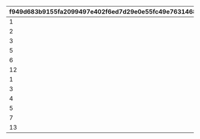 |f949d683b9155fa2099497e402f6ed7d29e0e55fc49e7631468bd0f2d3813703|25e70e6c1d9315b9d1ea4a0afa882180b5c2f65b3f3456c95af7cf0322ac40bd|b7817e6e0c2797768e31e4d78bf81ae9eb9d1ca1f783492a184a1f1be2bd4a45|5271ff6fffd1936826cc81bab12eca81291cde85f319c792b5ec184e6379ef30|3f62300f785280cbdc107fde953b6a6d0f78420ca71b051f7b6748ca23e71827|77d832e5622b37fd3e26a333133d4a41609b923f491e5bc83b812bb0a97bbf56|bff49a5cb1416261bd4135608f1b854ac6609321ba623c83c79295e839cbdd24|
| --- | --- | --- | --- | --- | --- | --- |
|1|250|1004|200|150|100|50|
|2|400|1004|320|240|160|80|
|3|250|1004|200|150|100|50|
|5|250|1004|200|150|100|50|
|6|400|1004|320|240|160|80|
|12|3|1004|2|1|1|1|
|1|250|1005|200|150|100|50|
|3|250|1005|200|150|100|50|
|4|400|1005|320|240|160|80|
|5|250|1005|200|150|100|50|
|7|400|1005|320|240|160|80|
|13|3|1005|2|1|1|1|